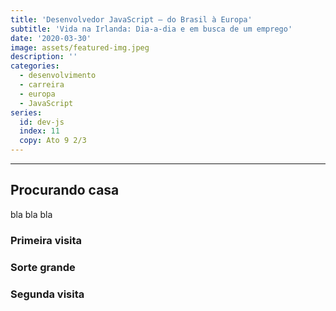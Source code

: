 ```yaml
---
title: 'Desenvolvedor JavaScript — do Brasil à Europa'
subtitle: 'Vida na Irlanda: Dia-a-dia e em busca de um emprego'
date: '2020-03-30'
image: assets/featured-img.jpeg
description: ''
categories:
  - desenvolvimento
  - carreira
  - europa
  - JavaScript
series:
  id: dev-js
  index: 11
  copy: Ato 9 2/3
---
```


<!-- TODO:Escrever tudo o que eu já havia escrito -->

---

## Procurando casa

bla bla bla

### Primeira visita

### Sorte grande

### Segunda visita
